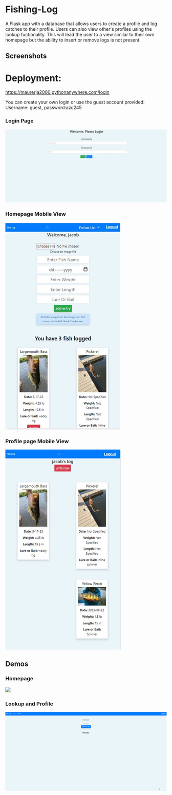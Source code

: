 # Fishing-Log
 A 
 Flask app with a database that allows users to create a profile and log catches to their profile. Users can also view other's profiles using the lookup fuctionality.
This will lead the user to a view similar to their own homepage but the ability to insert or remove logs is not present.
##  Screenshots

# Deployment:
https://maurerja2000.pythonanywhere.com/login

You can create your own login or use the guest account provided: Username: guest, password:azc245


 
 ### Login Page
![](./screenshots/login.JPG)

### Homepage Mobile View
![](./screenshots/mobile-home.JPG)

### Profile page Mobile View
![](./screenshots/mobile-profile.JPG)


## Demos

### Homepage
![](./screenshots/home-demo.gif)

### Lookup and Profile
![](./screenshots/profile-demo.gif)

